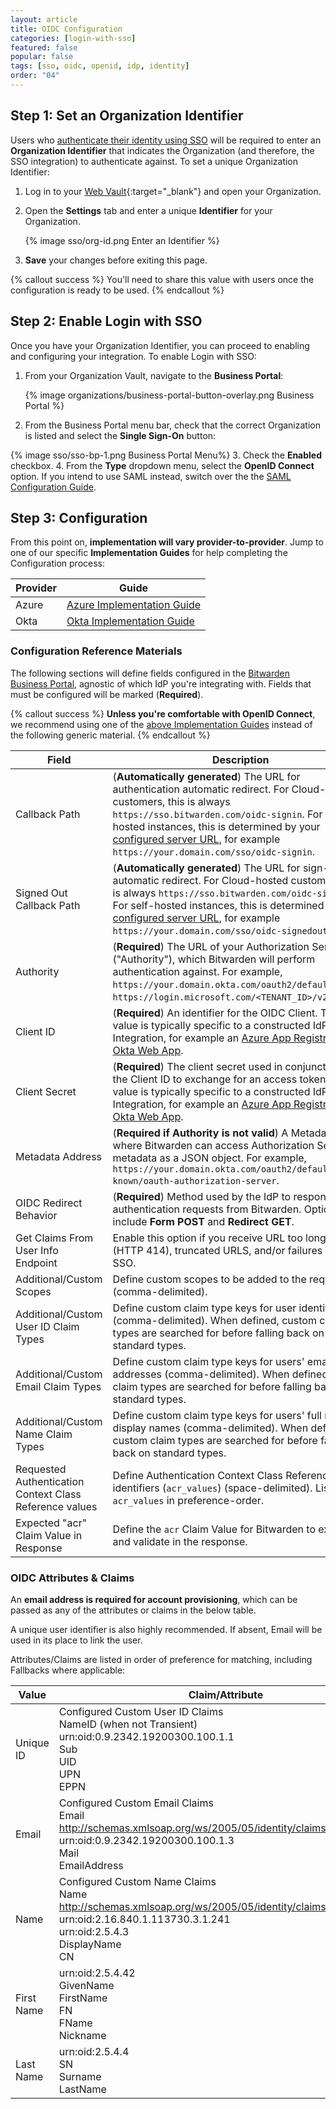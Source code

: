 ```yaml
---
layout: article
title: OIDC Configuration
categories: [login-with-sso]
featured: false
popular: false
tags: [sso, oidc, openid, idp, identity]
order: "04"
---
```


## Step 1: Set an Organization Identifier

Users who [authenticate their identity using SSO]({{site.baseurl}}/sso-access-your-vault) will be required to enter an **Organization Identifier** that indicates the Organization (and therefore, the SSO integration) to authenticate against. To set a unique Organization Identifier:

1. Log in to your [Web Vault](https://vault.bitwarden.com){:target="\_blank"} and open your Organization.
2. Open the **Settings** tab and enter a unique **Identifier** for your Organization.

   {% image sso/org-id.png Enter an Identifier %}
3. **Save** your changes before exiting this page.

{% callout success %}
You'll need to share this value with users once the configuration is ready to be used.
{% endcallout %}

## Step 2: Enable Login with SSO

Once you have your Organization Identifier, you can proceed to enabling and configuring your integration. To enable Login with SSO:

1. From your Organization Vault, navigate to the **Business Portal**:

   {% image organizations/business-portal-button-overlay.png Business Portal %}

2. From the Business Portal menu bar, check that the correct Organization is listed and select the **Single Sign-On** button:

{% image sso/sso-bp-1.png Business Portal Menu%}
3. Check the **Enabled** checkbox.
4. From the **Type** dropdown menu, select the **OpenID Connect** option. If you intend to use SAML instead, switch over the the [SAML Configuration Guide]({{site.baseurl}}/configure-sso-saml/).

## Step 3: Configuration

From this point on, **implementation will vary provider-to-provider**. Jump to one of our specific **Implementation Guides** for help completing the Configuration process:

|Provider|Guide|
|--------|-----|
|Azure|[Azure Implementation Guide]({{site.baseurl}}/oidc-azure/)|
|Okta|[Okta Implementation Guide]({{site.baseurl}}/oidc-okta/)|

### Configuration Reference Materials

The following sections will define fields configured in the [Bitwarden Business Portal]({{site.baseurl}}/about-business-portal), agnostic of which IdP you're integrating with. Fields that must be configured will be marked (**Required**).

{% callout success %}
**Unless you're comfortable with OpenID Connect**, we recommend using one of the [above Implementation Guides](#step-3-configuration) instead of the following generic material.
{% endcallout %}

|Field|Description|
|-----|-----------|
|Callback Path|(**Automatically generated**) The URL for authentication automatic redirect. For Cloud-hosted customers, this is always `https://sso.bitwarden.com/oidc-signin`. For self-hosted instances, this is determined by your [configured server URL]({{site.baseurl}}/install-on-premise/#configure-your-domain), for example `https://your.domain.com/sso/oidc-signin`.|
|Signed Out Callback Path|(**Automatically generated**) The URL for sign-out automatic redirect. For Cloud-hosted customers, this is always `https://sso.bitwarden.com/oidc-signedout`. For self-hosted instances, this is determined by your [configured server URL]({{site.baseurl}}/install-on-premise/#configure-your-domain), for example `https://your.domain.com/sso/oidc-signedout`.|
|Authority|(**Required**) The URL of your Authorization Server ("Authority"), which Bitwarden will perform authentication against. For example, `https://your.domain.okta.com/oauth2/default` or `https://login.microsoft.com/<TENANT_ID>/v2.0`.|
|Client ID|(**Required**) An identifier for the OIDC Client. This value is typically specific to a constructed IdP App Integration, for example an [Azure App Registration]({{site.baseurl}}/oidc-azure/) or [Okta Web App]({{site.baseurl}}/oidc-okta/).|
|Client Secret|(**Required**) The client secret used in conjunction with the Client ID to exchange for an access token. This value is typically specific to a constructed IdP App Integration, for example an [Azure App Registration]({{site.baseurl}}/oidc-azure/) or [Okta Web App]({{site.baseurl}}/oidc-okta/).|
|Metadata Address|(**Required if Authority is not valid**) A Metadata URL where Bitwarden can access Authorization Server metadata as a JSON object. For example, `https://your.domain.okta.com/oauth2/default/.well-known/oauth-authorization-server`.|
|OIDC Redirect Behavior|(**Required**) Method used by the IdP to response to authentication requests from Bitwarden. Options include **Form POST** and **Redirect GET**.|
|Get Claims From User Info Endpoint|Enable this option if you receive URL too long errors (HTTP 414), truncated URLS, and/or failures during SSO.|
|Additional/Custom Scopes|Define custom scopes to be added to the request (comma-delimited). |
|Additional/Custom User ID Claim Types|Define custom claim type keys for user identification (comma-delimited). When defined, custom claim types are searched for before falling back on standard types.|
|Additional/Custom Email Claim Types|Define custom claim type keys for users' email addresses (comma-delimited). When defined, custom claim types are searched for before falling back on standard types.|
|Additional/Custom Name Claim Types|Define custom claim type keys for users' full names or display names (comma-delimited). When defined, custom claim types are searched for before falling back on standard types.|
|Requested Authentication Context Class Reference values|Define Authentication Context Class Reference identifiers (`acr_values`) (space-delimited). List `acr_values` in preference-order.|
|Expected "acr" Claim Value in Response|Define the `acr` Claim Value for Bitwarden to expect and validate in the response.|

### OIDC Attributes & Claims

An **email address is required for account provisioning**, which can be passed as any of the attributes or claims in the below table.

A unique user identifier is also highly recommended. If absent, Email will be used in its place to link the user.

Attributes/Claims are listed in order of preference for matching, including Fallbacks where applicable:

|Value|Claim/Attribute|Fallback Claim/Attribute|
|-----|---------------|------------------------|
|Unique ID|Configured Custom User ID Claims<br>NameID (when not Transient)<br>urn:oid:0.9.2342.19200300.100.1.1<br>Sub<br>UID<br>UPN<br>EPPN|
|Email|Configured Custom Email Claims<br>Email<br>http://schemas.xmlsoap.org/ws/2005/05/identity/claims/emailaddress<br>urn:oid:0.9.2342.19200300.100.1.3<br>Mail<br>EmailAddress|Preferred_Username<br>Urn:oid:0.9.2342.19200300.100.1.1<br>UID|
|Name|Configured Custom Name Claims<br>Name<br>http://schemas.xmlsoap.org/ws/2005/05/identity/claims/name<br>urn:oid:2.16.840.1.113730.3.1.241<br>urn:oid:2.5.4.3<br>DisplayName<br>CN|First Name + “ “ + Last Name (see below)|
|First Name|urn:oid:2.5.4.42<br>GivenName<br>FirstName<br>FN<br>FName<br>Nickname|
|Last Name|urn:oid:2.5.4.4<br>SN<br>Surname<br>LastName|
